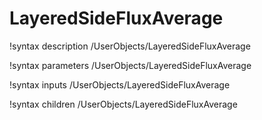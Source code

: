 <!-- MOOSE Documentation Stub: Remove this when content is added. -->

# LayeredSideFluxAverage
!syntax description /UserObjects/LayeredSideFluxAverage

!syntax parameters /UserObjects/LayeredSideFluxAverage

!syntax inputs /UserObjects/LayeredSideFluxAverage

!syntax children /UserObjects/LayeredSideFluxAverage
